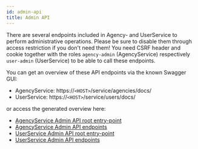 ```yaml
---
id: admin-api
title: Admin API
---
```


There are several endpoints included in Agency- and UserService to perform administrative operations.
Please be sure to disable them through access restriction if you don't need them!
You need CSRF header and cookie together with the roles `agency-admin` (AgencyService) respectively `user-admin` (UserService) to be able to call these endpoints.

You can get an overview of these API endpoints via the known Swagger GUI:
* AgencyService: https://`<HOST>`/service/agencies/docs/
* UserService: https://`<HOST>`/service/users/docs/

or access the generated overview here:
* [AgencyService Admin API root entry-point](https://github.com/CaritasDeutschland/documentation/blob/master/docs/backend/admin/agencyservice/RootControllerApi.md)
* [AgencyService Admin API endpoints](https://github.com/CaritasDeutschland/documentation/blob/master/docs/backend/admin/agencyservice/AdminAgencyControllerApi.md)
* [UserService Admin API root entry-point](https://github.com/CaritasDeutschland/documentation/blob/master/docs/backend/admin/userservice/RootControllerApi.md)
* [UserService Admin API endpoints](https://github.com/CaritasDeutschland/documentation/blob/master/docs/backend/admin/userservice/AdminUserControllerApi.md)